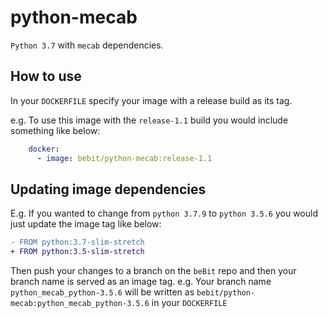 # python-mecab

`Python 3.7` with `mecab` dependencies.

## How to use
In your `DOCKERFILE` specify your image with a release build as its tag.

e.g. To use this image with the `release-1.1` build you would include something like below:
```yml
    docker:
      - image: bebit/python-mecab:release-1.1
```

## Updating image dependencies

E.g. If you wanted to change from `python 3.7.9` to `python 3.5.6` you would just update the image tag like below:

```diff
- FROM python:3.7-slim-stretch
+ FROM python:3.5-slim-stretch
```

Then push your changes to a branch on the `beBit` repo and then your branch name is served as an image tag. e.g. Your branch name `python_mecab_python-3.5.6` will be written as `bebit/python-mecab:python_mecab_python-3.5.6` in your `DOCKERFILE`